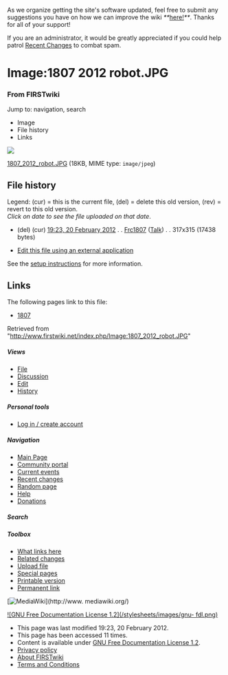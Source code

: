 As we organize getting the site's software updated, feel free to submit any
suggestions you have on how we can improve the wiki
_**_[here!](/index.php/User:Hallry/Suggestions "User:Hallry/Suggestions"
)_**_. Thanks for all of your support!

If you are an administrator, it would be greatly appreciated if you could help
patrol [Recent Changes](/index.php/Special:Recentchanges
"Special:Recentchanges" ) to combat spam.

# Image:1807 2012 robot.JPG

### From FIRSTwiki

Jump to: navigation, search

  * Image
  * File history
  * Links

![](/media/8/8a/1807_2012_robot.JPG)

[1807_2012_robot.JPG](/media/8/8a/1807_2012_robot.JPG "1807 2012 robot.JPG" )
(18KB, MIME type: `image/jpeg`)

## File history

Legend: (cur) = this is the current file, (del) = delete this old version,
(rev) = revert to this old version.  
_Click on date to see the file uploaded on that date_.

  * (del) (cur) [19:23, 20 February 2012](/media/8/8a/1807_2012_robot.JPG "/media/8/8a/1807 2012 robot.JPG" ) . . [Frc1807](/index.php?title=User:Frc1807&action=edit "User:Frc1807" ) ([Talk](/index.php/User_talk:Frc1807 "User talk:Frc1807" )) . . 317x315 (17438 bytes)
  

  * [Edit this file using an external application](/index.php?title=Image:1807_2012_robot.JPG&action=edit&externaledit=true&mode=file "Image:1807 2012 robot.JPG" )

See the [setup
instructions](http://meta.wikimedia.org/wiki/Help:External_editors
"http://meta.wikimedia.org/wiki/Help:External_editors" ) for more information.

## Links

The following pages link to this file:

  * [1807](/index.php/1807 "1807" )

Retrieved from
"<http://www.firstwiki.net/index.php/Image:1807_2012_robot.JPG>"

##### Views

  * [File](/index.php/Image:1807_2012_robot.JPG)
  * [Discussion](/index.php?title=Image_talk:1807_2012_robot.JPG&action=edit)
  * [Edit](/index.php?title=Image:1807_2012_robot.JPG&action=edit)
  * [History](/index.php?title=Image:1807_2012_robot.JPG&action=history)

##### Personal tools

  * [Log in / create account](/index.php?title=Special:Userlogin&returnto=Image:1807_2012_robot.JPG)

[](/index.php/Main_Page "Main Page" )

##### Navigation

  * [Main Page](/index.php/Main_Page)
  * [Community portal](/index.php/FIRSTwiki:Community_portal)
  * [Current events](/index.php/Current_events)
  * [Recent changes](/index.php/Special:Recentchanges)
  * [Random page](/index.php/Special:Random)
  * [Help](/index.php/FIRSTwiki:Help)
  * [Donations](/index.php/FIRSTwiki:Site_support)

##### Search



##### Toolbox

  * [What links here](/index.php/Special:Whatlinkshere/Image:1807_2012_robot.JPG)
  * [Related changes](/index.php/Special:Recentchangeslinked/Image:1807_2012_robot.JPG)
  * [Upload file](/index.php/Special:Upload)
  * [Special pages](/index.php/Special:Specialpages)
  * [Printable version](/index.php?title=Image:1807_2012_robot.JPG&printable=yes)
  * [Permanent link](/index.php?title=Image:1807_2012_robot.JPG&oldid=91051)

[![MediaWiki](/skins/common/images/poweredby_mediawiki_88x31.png)](http://www.
mediawiki.org/)

[![GNU Free Documentation License 1.2](/stylesheets/images/gnu-
fdl.png)](http://www.gnu.org/copyleft/fdl.html)

  * This page was last modified 19:23, 20 February 2012.
  * This page has been accessed 11 times.
  * Content is available under [GNU Free Documentation License 1.2](http://www.gnu.org/copyleft/fdl.html "http://www.gnu.org/copyleft/fdl.html" ).
  * [Privacy policy](/index.php/FIRSTwiki:Privacy_policy "FIRSTwiki:Privacy policy" )
  * [About FIRSTwiki](/index.php/FIRSTwiki:About "FIRSTwiki:About" )
  * [Terms and Conditions](/index.php/FIRSTwiki:Terms_and_conditions "FIRSTwiki:Terms and conditions" )

